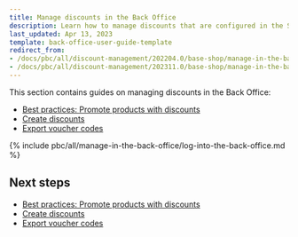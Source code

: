 ```yaml
---
title: Manage discounts in the Back Office
description: Learn how to manage discounts that are configured in the Spryker Cloud Commerce OS back office.
last_updated: Apr 13, 2023
template: back-office-user-guide-template
redirect_from:
- /docs/pbc/all/discount-management/202204.0/base-shop/manage-in-the-back-office/log-into-the-back-office.html
- /docs/pbc/all/discount-management/202311.0/base-shop/manage-in-the-back-office/log-into-the-back-office.html
---
```


This section contains guides on managing discounts in the Back Office:

- [Best practices: Promote products with discounts](/docs/pbc/all/discount-management/latest/base-shop/manage-in-the-back-office/best-practices-promote-products-with-discounts.html)
- [Create discounts](/docs/pbc/all/discount-management/latest/base-shop/manage-in-the-back-office/create-discounts.html)
- [Export voucher codes](/docs/pbc/all/discount-management/latest/base-shop/manage-in-the-back-office/export-voucher-codes.html)

{% include pbc/all/manage-in-the-back-office/log-into-the-back-office.md %} <!-- To edit, see /_includes/pbc/all/manage-in-the-back-office/log-into-the-back-office.md -->

## Next steps

- [Best practices: Promote products with discounts](/docs/pbc/all/discount-management/latest/base-shop/manage-in-the-back-office/best-practices-promote-products-with-discounts.html)
- [Create discounts](/docs/pbc/all/discount-management/latest/base-shop/manage-in-the-back-office/create-discounts.html)
- [Export voucher codes](/docs/pbc/all/discount-management/latest/base-shop/manage-in-the-back-office/export-voucher-codes.html)
